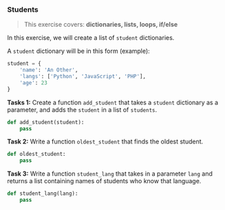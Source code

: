
### Students

>This exercise covers: **dictionaries, lists, loops, if/else**

In this exercise, we will create a list of `student` dictionaries.

A `student` dictionary will be in this form (example):

```python
student = {
    'name': 'An Other',
    'langs': ['Python', 'JavaScript', 'PHP'],
    'age': 23
}
```

**Tasks 1:**
Create a function `add_student` that takes a `student` dictionary as a parameter, and adds the `student` in a list of `students`.

```python
def add_student(student):
    pass
```

**Task 2:**
Write a function `oldest_student` that finds the oldest student.

```python
def oldest_student:
    pass
```

**Task 3:**
Write a function `student_lang` that takes in a parameter `lang` and returns a list containing names of students who know that language.

```python
def student_lang(lang):
    pass
```

